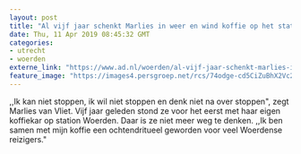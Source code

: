 ```yaml
---
layout: post
title: "Al vijf jaar schenkt Marlies in weer en wind koffie op het station"
date: Thu, 11 Apr 2019 08:45:32 GMT
categories: 
- utrecht 
- woerden 
externe_link: "https://www.ad.nl/woerden/al-vijf-jaar-schenkt-marlies-in-weer-en-wind-koffie-op-het-station~ab33b181/"
feature_image: "https://images4.persgroep.net/rcs/74odge-cd5CiZuBhX2Vc2abMcfI/diocontent/145173616/_fitwidth/400/?appId=21791a8992982cd8da851550a453bd7f&quality=0.7"
---
```


,,Ik kan niet stoppen, ik wil niet stoppen en denk niet na over stoppen", zegt Marlies van Vliet. Vijf jaar geleden stond ze voor het eerst met haar eigen koffiekar op station Woerden. Daar is ze niet meer weg te denken. ,,Ik ben samen met mijn koffie een ochtendritueel geworden voor veel Woerdense reizigers."
